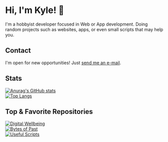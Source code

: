 # Hi, I'm Kyle! 👋
I'm a hobbyist developer focused in Web or App development. Doing random projects such as websites, apps, or even small scripts that may help you.

## Contact
I'm open for new opportunities! Just [send me an e-mail](mailto:ckching.dev@gmail.com).

## Stats
[![Anurag's GitHub stats](https://github-readme-stats.vercel.app/api?username=christiankyle-ching&hide_rank=true&hide_title=false&include_all_commits=true&show_icons=true)](https://github.com/anuraghazra/github-readme-stats)
<br/>
[![Top Langs](https://github-readme-stats.vercel.app/api/top-langs/?username=christiankyle-ching&layout=compact&hide=shaderlab,hlsl,html)](https://github.com/anuraghazra/github-readme-stats)

## Top & Favorite Repositories
[![Digital Wellbeing](https://github-readme-stats.vercel.app/api/pin/?username=christiankyle-ching&repo=DigitalWellbeingForWindows)](https://github.com/christiankyle-ching/DigitalWellbeingForWindows/)
<br/>
[![Bytes of Past](https://github-readme-stats.vercel.app/api/pin/?username=christiankyle-ching&repo=Prototype--Bytes-of-Past)](https://github.com/christiankyle-ching/Prototype--Bytes-of-Past)
<br/>
[![Useful Scripts](https://github-readme-stats.vercel.app/api/pin/?username=christiankyle-ching&repo=useful-scripts)](https://github.com/christiankyle-ching/useful-scripts/)

